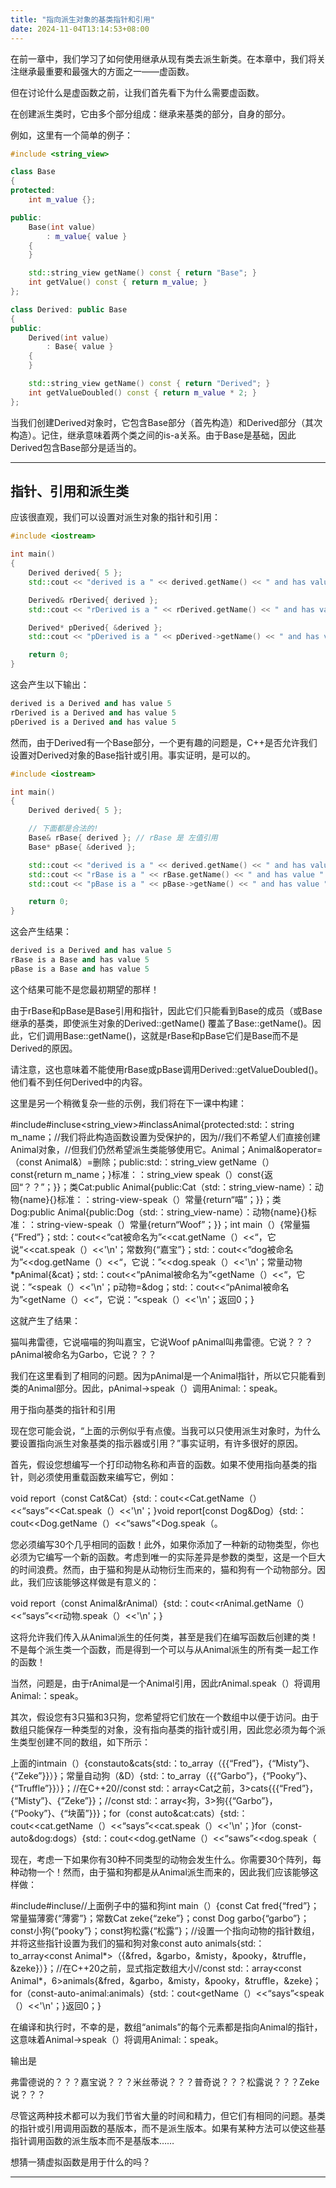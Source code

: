 ```yaml
---
title: "指向派生对象的基类指针和引用"
date: 2024-11-04T13:14:53+08:00
---
```


在前一章中，我们学习了如何使用继承从现有类去派生新类。在本章中，我们将关注继承最重要和最强大的方面之一——虚函数。

但在讨论什么是虚函数之前，让我们首先看下为什么需要虚函数。

在创建派生类时，它由多个部分组成：继承来基类的部分，自身的部分。

例如，这里有一个简单的例子：

```C++
#include <string_view>

class Base
{
protected:
    int m_value {};

public:
    Base(int value)
        : m_value{ value }
    {
    }

    std::string_view getName() const { return "Base"; }
    int getValue() const { return m_value; }
};

class Derived: public Base
{
public:
    Derived(int value)
        : Base{ value }
    {
    }

    std::string_view getName() const { return "Derived"; }
    int getValueDoubled() const { return m_value * 2; }
};
```

当我们创建Derived对象时，它包含Base部分（首先构造）和Derived部分（其次构造）。记住，继承意味着两个类之间的is-a关系。由于Base是基础，因此Derived包含Base部分是适当的。

***
## 指针、引用和派生类

应该很直观，我们可以设置对派生对象的指针和引用：

```C++
#include <iostream>

int main()
{
    Derived derived{ 5 };
    std::cout << "derived is a " << derived.getName() << " and has value " << derived.getValue() << '\n';

    Derived& rDerived{ derived };
    std::cout << "rDerived is a " << rDerived.getName() << " and has value " << rDerived.getValue() << '\n';

    Derived* pDerived{ &derived };
    std::cout << "pDerived is a " << pDerived->getName() << " and has value " << pDerived->getValue() << '\n';

    return 0;
}
```

这会产生以下输出：

```C++
derived is a Derived and has value 5
rDerived is a Derived and has value 5
pDerived is a Derived and has value 5
```

然而，由于Derived有一个Base部分，一个更有趣的问题是，C++是否允许我们设置对Derived对象的Base指针或引用。事实证明，是可以的。

```C++
#include <iostream>

int main()
{
    Derived derived{ 5 };

    // 下面都是合法的!
    Base& rBase{ derived }; // rBase 是 左值引用
    Base* pBase{ &derived };

    std::cout << "derived is a " << derived.getName() << " and has value " << derived.getValue() << '\n';
    std::cout << "rBase is a " << rBase.getName() << " and has value " << rBase.getValue() << '\n';
    std::cout << "pBase is a " << pBase->getName() << " and has value " << pBase->getValue() << '\n';

    return 0;
}
```

这会产生结果：

```C++
derived is a Derived and has value 5
rBase is a Base and has value 5
pBase is a Base and has value 5
```

这个结果可能不是您最初期望的那样！

由于rBase和pBase是Base引用和指针，因此它们只能看到Base的成员（或Base继承的基类，即使派生对象的Derived::getName() 覆盖了Base::getName()。因此，它们调用Base::getName()，这就是rBase和pBase它们是Base而不是Derived的原因。

请注意，这也意味着不能使用rBase或pBase调用Derived::getValueDoubled()。他们看不到任何Derived中的内容。

这里是另一个稍微复杂一些的示例，我们将在下一课中构建：

#include<iostream>#incluse<string_view>#inclassAnimal{protected:std:：string m_name；//我们将此构造函数设置为受保护的，因为//我们不希望人们直接创建Animal对象，//但我们仍然希望派生类能够使用它。Animal；Animal&operator=（const Animal&）=删除；public:std:：string_view getName（）const{return m_name；}标准：：string_view speak（）const{返回“？？”；}}；类Cat:public Animal{public:Cat（std:：string_view-name）：动物{name}{}标准：：string-view-speak（）常量{return“喵”；}}；类Dog:public Animal{public:Dog（std:：string_view-name）：动物{name}{}标准：：string-view-speak（）常量{return“Woof”；}}；int main（）{常量猫{“Fred”}；std:：cout<<“cat被命名为”<<cat.getName（）<<“，它说“<<cat.speak（）<<'\n'；常数狗{“嘉宝”}；std:：cout<<“dog被命名为”<<dog.getName（）<<“，它说：”<<dog.speak（）<<'\n'；常量动物*pAnimal{&cat}；std:：cout<<“pAnimal被命名为”<<pAnimal->getName（）<<“，它说：”<<pAnimal->speak（）<<'\n'；p动物=&dog；std:：cout<<“pAnimal被命名为”<<pAnimal->getName（）<<“，它说：”<<pAnimal->speak（）<<'\n'；返回0；}

这就产生了结果：

猫叫弗雷德，它说喵喵的狗叫嘉宝，它说Woof pAnimal叫弗雷德。它说？？？pAnimal被命名为Garbo，它说？？？

我们在这里看到了相同的问题。因为pAnimal是一个Animal指针，所以它只能看到类的Animal部分。因此，pAnimal->speak（）调用Animal:：speak。

用于指向基类的指针和引用

现在您可能会说，“上面的示例似乎有点傻。当我可以只使用派生对象时，为什么要设置指向派生对象基类的指示器或引用？”事实证明，有许多很好的原因。

首先，假设您想编写一个打印动物名称和声音的函数。如果不使用指向基类的指针，则必须使用重载函数来编写它，例如：

void report（const Cat&Cat）{std:：cout<<Cat.getName（）<<“says”<<Cat.speak（）<<'\n'；}void report[const Dog&Dog）{std:：cout<<Dog.getName（）<<“saws”<Dog.speak（。

您必须编写30个几乎相同的函数！此外，如果你添加了一种新的动物类型，你也必须为它编写一个新的函数。考虑到唯一的实际差异是参数的类型，这是一个巨大的时间浪费。然而，由于猫和狗是从动物衍生而来的，猫和狗有一个动物部分。因此，我们应该能够这样做是有意义的：

void report（const Animal&rAnimal）{std:：cout<<rAnimal.getName（）<<“says”<<r动物.speak（）<<'\n'；}

这将允许我们传入从Animal派生的任何类，甚至是我们在编写函数后创建的类！不是每个派生类一个函数，而是得到一个可以与从Animal派生的所有类一起工作的函数！

当然，问题是，由于rAnimal是一个Animal引用，因此rAnimal.speak（）将调用Animal:：speak。

其次，假设您有3只猫和3只狗，您希望将它们放在一个数组中以便于访问。由于数组只能保存一种类型的对象，没有指向基类的指针或引用，因此您必须为每个派生类型创建不同的数组，如下所示：

上面的intmain（）{constauto&cats{std:：to_array<Cat>（{{“Fred”}，{“Misty”}、{“Zeke”}}）}；常量自动狗（&D）{std:：to_array<Dog>（{{“Garbo”}，{“Pooky”}、{“Truffle”}}）}；//在C++20//const std:：array<Cat之前，3>cats{{{“Fred”}，{“Misty”}、{“Zeke”}}；//const std:：array<狗，3>狗{{“Garbo”}，{“Pooky”}、{“块菌”}}}；for（const auto&cat:cats）{std:：cout<<cat.getName（）<<“says”<<cat.speak（）<<'\n'；}for（const-auto&dog:dogs）{std:：cout<<dog.getName（）<<“saws”<<dog.speak（

现在，考虑一下如果你有30种不同类型的动物会发生什么。你需要30个阵列，每种动物一个！然而，由于猫和狗都是从Animal派生而来的，因此我们应该能够这样做：

#include<array>#incluse<iostream>//上面例子中的猫和狗int main（）{const Cat fred{“fred”}；常量猫薄雾{“薄雾”}；常数Cat zeke{“zeke”}；const Dog garbo{“garbo”}；const小狗{“pooky”}；const狗松露{“松露”}；//设置一个指向动物的指针数组，并将这些指针设置为我们的猫和狗对象const auto animals{std:：to_array<const Animal*>（{&fred，&garbo，&misty，&pooky，&truffle，&zeke}）}；//在C++20之前，显式指定数组大小//const std:：array<const Animal*，6>animals{&fred，&garbo，&misty，&pooky，&truffle，&zeke}；for（const-auto-animal:animals）{std:：cout<<animal->getName（）<<“says”<<animal->speak（）<<'\n'；}返回0；}

在编译和执行时，不幸的是，数组“animals”的每个元素都是指向Animal的指针，这意味着Animal->speak（）将调用Animal:：speak。

输出是

弗雷德说的？？？嘉宝说？？？米丝蒂说？？？普奇说？？？松露说？？？Zeke说？？？

尽管这两种技术都可以为我们节省大量的时间和精力，但它们有相同的问题。基类的指针或引用调用函数的基版本，而不是派生版本。如果有某种方法可以使这些基指针调用函数的派生版本而不是基版本……

想猜一猜虚拟函数是用于什么的吗？

***